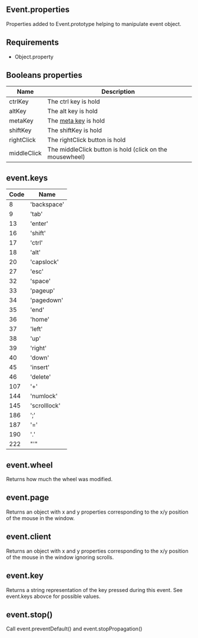 ## Event.properties

Properties added to Event.prototype helping to manipulate event object.

## Requirements

- Object.property

## Booleans properties

Name 					| Description
----------------------- | -----------------------
ctrlKey					| The ctrl key is hold
altKey					| The alt key is hold
metaKey					| The [meta key](https://developer.mozilla.org/en-US/docs/Web/API/event.metaKey) is hold
shiftKey				| The shiftKey is hold
rightClick				| The rightClick button is hold
middleClick				| The middleClick button is hold (click on the mousewheel)

## event.keys

Code 	| Name
------- | --------
8		| 'backspace'
9		| 'tab'
13		| 'enter'
16		| 'shift'
17		| 'ctrl'
18		| 'alt'
20		| 'capslock'
27		| 'esc'
32		| 'space'
33		| 'pageup'
34		| 'pagedown'
35		| 'end'
36		| 'home'
37		| 'left'
38		| 'up'
39		| 'right'
40		| 'down'
45		| 'insert'
46		| 'delete'
107		| '+'
144		| 'numlock'
145		| 'scrolllock'
186		| ';'
187		| '='
190		| '.'
222		| "'"

## event.wheel

Returns how much the wheel was modified.

## event.page

Returns an object with x and y properties corresponding to the x/y position of the mouse in the window.

## event.client

Returns an object with x and y properties corresponding to the x/y position of the mouse in the window ignoring scrolls.

## event.key

Returns a string representation of the key pressed during this event. See event.keys abovce for possible values.

## event.stop()

Call event.preventDefault() and event.stopPropagation()
